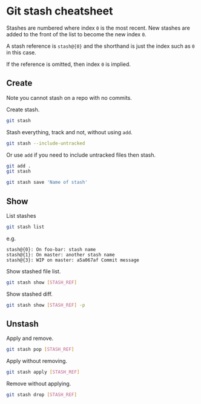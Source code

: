 # Git stash cheatsheet

Stashes are numbered where index `0` is the most recent. New stashes are added to the front of the list to become the new index `0`.

A stash reference is `stash@{0}` and the shorthand is just the index such as `0` in this case.

If the reference is omitted, then index `0` is implied.


## Create

Note you cannot stash on a repo with no commits.

Create stash.

```sh
git stash
```


Stash everything, track and not, without using `add`.

```sh
git stash --include-untracked
```

Or use `add` if you need to include untracked files then stash.

```sh
git add .
git stash
```

```sh
git stash save 'Name of stash'
```


## Show

List stashes

```sh
git stash list
```
e.g.
```
stash@{0}: On foo-bar: stash name
stash@{1}: On master: another stash name
stash@{3}: WIP on master: a5a067af Commit message
```

Show stashed file list.

```sh
git stash show [STASH_REF]
```

Show stashed diff.

```sh
git stash show [STASH_REF] -p 
```

## Unstash

Apply and remove.

```sh
git stash pop [STASH_REF]
```

Apply without removing.

```sh
git stash apply [STASH_REF]
```

Remove without applying.

```sh
git stash drop [STASH_REF]
```

<!--stackedit_data:
eyJoaXN0b3J5IjpbMTgwOTYwMTA3MSwtMTcxOTE5NTUxM119
-->